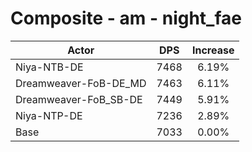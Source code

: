 # Composite - am - night_fae
| Actor | DPS | Increase |
|---|:---:|:---:|
|Niya-NTB-DE|7468|6.19%|
|Dreamweaver-FoB-DE_MD|7463|6.11%|
|Dreamweaver-FoB_SB-DE|7449|5.91%|
|Niya-NTP-DE|7236|2.89%|
|Base|7033|0.00%|
